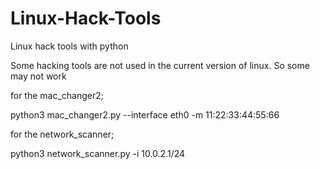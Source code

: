 # Linux-Hack-Tools
Linux hack tools with python

Some hacking tools are not used in the current version of linux. So some may not work

for the mac_changer2;


python3 mac_changer2.py --interface eth0 -m  11:22:33:44:55:66


for the network_scanner;


python3 network_scanner.py -i 10.0.2.1/24


